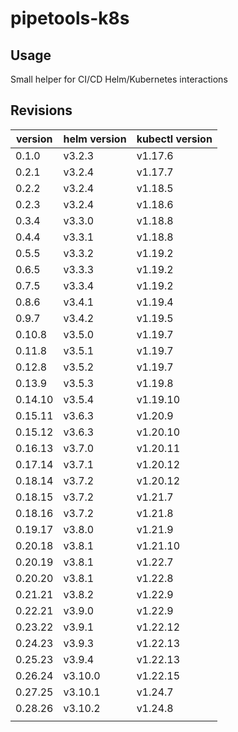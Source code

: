 # pipetools-k8s

## Usage

Small helper for CI/CD Helm/Kubernetes interactions

## Revisions

|version|helm version|kubectl version|
|-------|------------|---------------|
|0.1.0  |v3.2.3      |v1.17.6        |
|0.2.1  |v3.2.4      |v1.17.7        |
|0.2.2  |v3.2.4      |v1.18.5        |
|0.2.3  |v3.2.4      |v1.18.6        |
|0.3.4  |v3.3.0      |v1.18.8        |
|0.4.4  |v3.3.1      |v1.18.8        |
|0.5.5  |v3.3.2      |v1.19.2        |
|0.6.5  |v3.3.3      |v1.19.2        |
|0.7.5  |v3.3.4      |v1.19.2        |
|0.8.6  |v3.4.1      |v1.19.4        |
|0.9.7  |v3.4.2      |v1.19.5        |
|0.10.8 |v3.5.0      |v1.19.7        |
|0.11.8 |v3.5.1      |v1.19.7        |
|0.12.8 |v3.5.2      |v1.19.7        |
|0.13.9 |v3.5.3      |v1.19.8        |
|0.14.10|v3.5.4      |v1.19.10       |
|0.15.11|v3.6.3      |v1.20.9        |
|0.15.12|v3.6.3      |v1.20.10       |
|0.16.13|v3.7.0      |v1.20.11       |
|0.17.14|v3.7.1      |v1.20.12       |
|0.18.14|v3.7.2      |v1.20.12       |
|0.18.15|v3.7.2      |v1.21.7        |
|0.18.16|v3.7.2      |v1.21.8        |
|0.19.17|v3.8.0      |v1.21.9        |
|0.20.18|v3.8.1      |v1.21.10       |
|0.20.19|v3.8.1      |v1.22.7        |
|0.20.20|v3.8.1      |v1.22.8        |
|0.21.21|v3.8.2      |v1.22.9        |
|0.22.21|v3.9.0      |v1.22.9        |
|0.23.22|v3.9.1      |v1.22.12       |
|0.24.23|v3.9.3      |v1.22.13       |
|0.25.23|v3.9.4      |v1.22.13       |
|0.26.24|v3.10.0     |v1.22.15       |
|0.27.25|v3.10.1     |v1.24.7        |
|0.28.26|v3.10.2     |v1.24.8        |
|||
